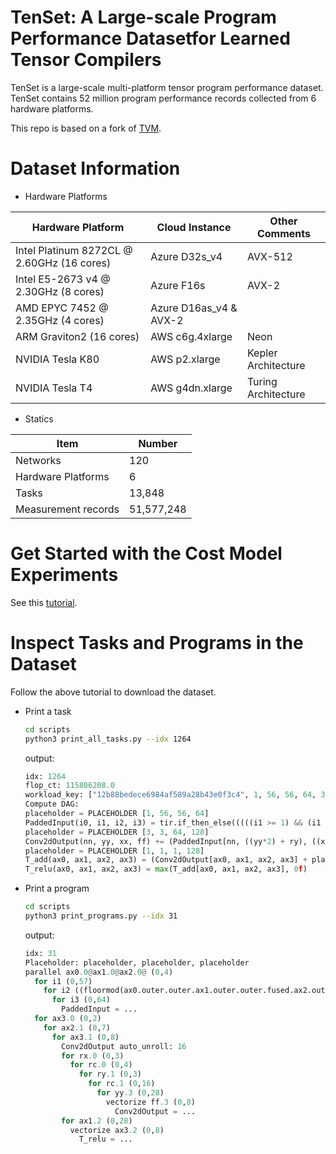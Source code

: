 # TenSet: A Large-scale Program Performance Datasetfor Learned Tensor Compilers

TenSet is a large-scale multi-platform tensor program performance dataset.
TenSet contains 52 million program performance records collected from 6 hardware platforms.

This repo is based on a fork of [TVM](https://github.com/apache/tvm).

# Dataset Information

- Hardware Platforms

| Hardware Platform | Cloud Instance | Other Comments |
| ----------------- | -------------- | -------------- |
| Intel Platinum 8272CL @ 2.60GHz (16 cores)  | Azure D32s\_v4 | AVX-512 |
| Intel E5-2673 v4 @ 2.30GHz (8 cores) | Azure F16s | AVX-2 |
| AMD EPYC 7452 @ 2.35GHz (4 cores) | Azure D16as\_v4  & AVX-2 |
| ARM Graviton2 (16 cores) | AWS c6g.4xlarge |  Neon |
| NVIDIA Tesla K80 | AWS p2.xlarge   | Kepler Architecture |
| NVIDIA Tesla T4  | AWS g4dn.xlarge | Turing Architecture |

- Statics

| Item | Number |
| ---- | ------ |
| Networks | 120 |
| Hardware Platforms | 6 |
| Tasks | 13,848 |
| Measurement records | 51,577,248 |

# Get Started with the Cost Model Experiments
See this [tutorial](docs/get_started_with_cost_model_experiments.md).

# Inspect Tasks and Programs in the Dataset
Follow the above tutorial to download the dataset.

- Print a task
  ```bash
  cd scripts
  python3 print_all_tasks.py --idx 1264
  ```

  output:
  ```python
  idx: 1264
  flop_ct: 115806208.0
  workload_key: ["12b88bedece6984af589a28b43e0f3c4", 1, 56, 56, 64, 3, 3, 64, 128, 1, 1, 1, 128, 1, 28, 28, 128]
  Compute DAG:
  placeholder = PLACEHOLDER [1, 56, 56, 64]
  PaddedInput(i0, i1, i2, i3) = tir.if_then_else(((((i1 >= 1) && (i1 < 57)) && (i2 >= 1)) && (i2 < 57)), placeholder[i0, (i1 - 1), (i2 - 1), i3], 0f)
  placeholder = PLACEHOLDER [3, 3, 64, 128]
  Conv2dOutput(nn, yy, xx, ff) += (PaddedInput[nn, ((yy*2) + ry), ((xx*2) + rx), rc]*placeholder[ry, rx, rc, ff])
  placeholder = PLACEHOLDER [1, 1, 1, 128]
  T_add(ax0, ax1, ax2, ax3) = (Conv2dOutput[ax0, ax1, ax2, ax3] + placeholder[ax0, 0, 0, ax3])
  T_relu(ax0, ax1, ax2, ax3) = max(T_add[ax0, ax1, ax2, ax3], 0f)
  ```

- Print a program
  ```bash
  cd scripts
  python3 print_programs.py --idx 31
  ```

  output:
  ```python
  idx: 31
  Placeholder: placeholder, placeholder, placeholder
  parallel ax0.0@ax1.0@ax2.0@ (0,4)
    for i1 (0,57)
      for i2 ((floormod(ax0.outer.outer.ax1.outer.outer.fused.ax2.outer.outer.fused, 4)*14),15)
        for i3 (0,64)
          PaddedInput = ...
    for ax3.0 (0,2)
      for ax2.1 (0,7)
        for ax3.1 (0,8)
          Conv2dOutput auto_unroll: 16
          for rx.0 (0,3)
            for rc.0 (0,4)
              for ry.1 (0,3)
                for rc.1 (0,16)
                  for yy.3 (0,28)
                    vectorize ff.3 (0,8)
                      Conv2dOutput = ...
          for ax1.2 (0,28)
            vectorize ax3.2 (0,8)
              T_relu = ...
  ```

